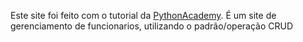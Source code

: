 Este site foi feito com o tutorial da [PythonAcademy](https://pythonacademy.com.br/blog/desenvolvimento-web-com-python-e-django-introducao). É um site de gerenciamento de funcionarios, utilizando o padrão/operação CRUD